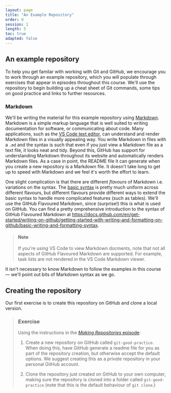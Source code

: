 ```yaml
---
layout: page
title: "An Example Repository"
order: 6
session: 1
length: 5
toc: true
adapted: false
---
```


## An example repository

To help you get familar with working with Git and GitHub, we encourage you to
work through an example repository, which you will populate through exercises
that appear in episodes throughout this course. We'll use the repository to
begin building up a cheat sheet of Git commands, some tips on good practice and
links to further resources.


### Markdown

We'll be writing the material for this example repository using
[Markdown](https://en.wikipedia.org/wiki/Markdown). Markdown is a simple markup
language that is well suited to writing documentation for software, or
communicating about code. Many applications, such as the
[VS Code text editor](https://code.visualstudio.com/docs/languages/markdown#_markdown-preview),
can understand and render Markdown files in a visually appealing way.
You write Markdown in files with a `.md` and the syntax is such that even
if you just view a Markdown file as a text file, it looks neat and tidy.
Beyond this, GitHub has support for understanding Markdown throughout its
website and automatically renders Markdown files. As a case in point, the
README file it can generate when you create a new repository is a Markdown
file. It doesn't take long to get up to speed with Markdown and we feel it's
worth the effort to learn.

One slight complication is that there are different _flavours_ of Markdown i.e.
variations on the syntax. The [basic syntax](https://www.markdownguide.org/basic-syntax/) is pretty much uniform across different
flavours, but different flavours provide different ways to extend the basic
syntax to handle more complicated features (such as tables). We'll use the
GitHub Flavoured Markdown, since (surprise!) this is what is used on GitHub. You
can find a pretty omprehensive introduction to the syntax of GitHub Flavoured
Markdown at
<https://docs.github.com/en/get-started/writing-on-github/getting-started-with-writing-and-formatting-on-github/basic-writing-and-formatting-syntax>.

> #### Note
>
> If you're using VS Code to view Markdown docments, note that not all aspects
> of GitHub Flavoured Markdown are supported. For example, task lists are not
> rendered in the VS Code Markdown viewer.

It isn't necessary to know Markdown to follow the examples in this course — we'll
point out bits of Markdown syntax as we go.


## Creating the repository

Our first exercise is to create this repository on GitHub and clone a local
version.

> ### Exercise
>
> Using the instructions in the [_Making Repositories_ episode](./05_making_repos.md):
>
> 1. Create a new repository on GitHub called `git-good-practice`.
>    When doing this, have GitHub generate a readme file for you as part of the
>    repository creation, but otherwise accept the default options. We suggest
>    creating this as a _private_ repository in your personal GitHub account.
>
> 2. Clone the repository just created on GitHub to your own computer, making
>    sure the repository is cloned into a folder called `git-good-practice`
>    (note that this is the default behaviour of `git clone`.)
